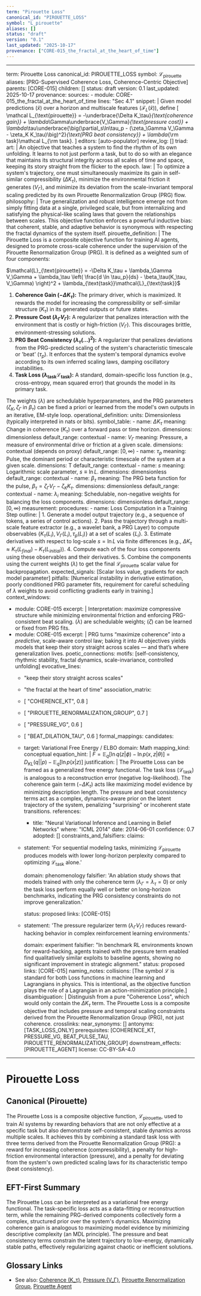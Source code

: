 ```yaml
---
term: "Pirouette Loss"
canonical_id: "PIROUETTE_LOSS"
symbol: "L_pirouette"
aliases: []
status: "draft"
version: "0.1"
last_updated: "2025-10-17"
provenance: ["CORE-015_the_fractal_at_the_heart_of_time"]
---
```


---
term: Pirouette Loss
canonical_id: PIROUETTE_LOSS
symbol: $\mathcal{L}_{\text{pirouette}}$
aliases: [PRG-Supervised Coherence Loss, Coherence-Centric Objective]
parents: [CORE-015]
children: []
status: draft
version: 0.1
last_updated: 2025-10-17
provenance:
  sources:
    - module: CORE-015_the_fractal_at_the_heart_of_time
      lines: "Sec 4.1"
      snippet: |
        Given model predictions $(\hat x)$ over a horizon and multiscale features $(\mathcal F_L(\hat x))$, define
        [
        \mathcal L_{\text{pirouette}} = -\underbrace{\Delta K_\tau}_{\text{coherence gain}}
        + \lambda_\Gamma\underbrace{V_\Gamma}_{\text{pressure cost}}
        + \lambda_\tau\underbrace{\big(\partial_s\ln\tau_p - (\zeta_\Gamma V_\Gamma - \zeta_K K_\tau)\big)^2}_{\text{PRG beat consistency}}
        + \lambda_{\rm task}\mathcal L_{\rm task}.
        ]
  editors: [auto-populator]
  review_log: []
triad:
  art: |
    An objective that teaches a system to find the rhythm of its own unfolding. It learns to not just perform a task, but to do so with an elegance that maintains its structural integrity across all scales of time and space, keeping its story straight from the flicker to the epoch.
  law: |
    To optimize a system's trajectory, one must simultaneously maximize its gain in self-similar compressibility ($\Delta K_\tau$), minimize the environmental friction it generates ($V_\Gamma$), and minimize its deviation from the scale-invariant temporal scaling predicted by its own Pirouette Renormalization Group (PRG) flow.
  philosophy: |
    True generalization and robust intelligence emerge not from simply fitting data at a single, privileged scale, but from internalizing and satisfying the physical-like scaling laws that govern the relationships between scales. This objective function enforces a powerful inductive bias: that coherent, stable, and adaptive behavior is synonymous with respecting the fractal dynamics of the system itself.
pirouette_definition: |
  The Pirouette Loss is a composite objective function for training AI agents, designed to promote cross-scale coherence under the supervision of the Pirouette Renormalization Group (PRG). It is defined as a weighted sum of four components:

  $\mathcal{L}_{\text{pirouette}} = -\Delta K_\tau + \lambda_\Gamma V_\Gamma + \lambda_\tau \left( \frac{d \ln \tau_p}{ds} - \beta_\tau(K_\tau, V_\Gamma) \right)^2 + \lambda_{\text{task}}\mathcal{L}_{\text{task}}$

  1.  **Coherence Gain ($-\Delta K_\tau$):** The primary driver, which is maximized. It rewards the model for increasing the compressibility or self-similar structure ($K_\tau$) in its generated outputs or future states.
  2.  **Pressure Cost ($\lambda_\Gamma V_\Gamma$):** A regularizer that penalizes interaction with the environment that is costly or high-friction ($V_\Gamma$). This discourages brittle, environment-stressing solutions.
  3.  **PRG Beat Consistency ($\lambda_\tau (\dots)^2$):** A regularizer that penalizes deviations from the PRG-predicted scaling of the system's characteristic timescale or 'beat' ($\tau_p$). It enforces that the system's temporal dynamics evolve according to its own inferred scaling laws, damping oscillatory instabilities.
  4.  **Task Loss ($\lambda_{\text{task}}\mathcal{L}_{\text{task}}$):** A standard, domain-specific loss function (e.g., cross-entropy, mean squared error) that grounds the model in its primary task.

  The weights ($\lambda$) are schedulable hyperparameters, and the PRG parameters ($\zeta_K, \zeta_\Gamma$ in $\beta_\tau$) can be fixed a priori or learned from the model's own outputs in an iterative, EM-style loop.
operational_definition:
  units: Dimensionless (typically interpreted in nats or bits).
  symbol_table:
    - name: $\Delta K_\tau$
      meaning: Change in coherence ($K_\tau$) over a forward pass or time horizon.
      dimensions: dimensionless
      default_range: contextual
    - name: $V_\Gamma$
      meaning: Pressure, a measure of environmental drive or friction at a given scale.
      dimensions: contextual (depends on proxy)
      default_range: $[0, \infty)$
    - name: $\tau_p$
      meaning: Pulse, the dominant period or characteristic timescale of the system at a given scale.
      dimensions: T
      default_range: contextual
    - name: $s$
      meaning: Logarithmic scale parameter, $s \equiv \ln L$.
      dimensions: dimensionless
      default_range: contextual
    - name: $\beta_\tau$
      meaning: The PRG beta function for the pulse, $\beta_\tau = \zeta_\Gamma V_\Gamma - \zeta_K K_\tau$.
      dimensions: dimensionless
      default_range: contextual
    - name: $\lambda_i$
      meaning: Schedulable, non-negative weights for balancing the loss components.
      dimensions: dimensionless
      default_range: $[0, \infty)$
  measurement:
    procedures:
      - name: Loss Computation in a Training Step
        outline: |
          1.  Generate a model output trajectory (e.g., a sequence of tokens, a series of control actions).
          2.  Pass the trajectory through a multi-scale feature extractor (e.g., a wavelet bank, a PRG Layer) to compute observables $\{K_\tau(L_i), V_\Gamma(L_i), \tau_p(L_i)\}$ at a set of scales $\{L_i\}$.
          3.  Estimate derivatives with respect to log-scale $s=\ln L$ via finite differences (e.g., $\Delta K_\tau \approx K_\tau(L_{final}) - K_\tau(L_{initial})$).
          4.  Compute each of the four loss components using these observables and their derivatives.
          5.  Combine the components using the current weights ($\lambda$) to get the final $\mathcal{L}_{\text{pirouette}}$ scalar value for backpropagation.
        expected_signals: [Scalar loss value, gradients for each model parameter]
        pitfalls: [Numerical instability in derivative estimation, poorly conditioned PRG parameter fits, requirement for careful scheduling of $\lambda$ weights to avoid conflicting gradients early in training.]
context_windows:
  - module: CORE-015
    excerpt: |
      Interpretation: maximize compressive structure while minimizing environmental friction and enforcing PRG-consistent beat scaling. $(\lambda)$ are schedulable weights; $(\zeta)$ can be learned or fixed from PRG fits.
  - module: CORE-015
    excerpt: |
      PRG turns “maximize coherence” into a *predictive*, scale-aware control law; baking it into AI objectives yields models that keep their story straight across scales — and that’s where generalization lives.
poetic_connections:
  motifs: [self-consistency, rhythmic stability, fractal dynamics, scale-invariance, controlled unfolding]
  evocative_lines:
    - "keep their story straight across scales"
    - "the fractal at the heart of time"
  association_matrix:
    - [ "COHERENCE_KT", 0.8 ]
    - [ "PIROUETTE_RENORMALIZATION_GROUP", 0.7 ]
    - [ "PRESSURE_VG", 0.6 ]
    - [ "BEAT_DILATION_TAU", 0.6 ]
formal_mappings:
  candidates:
    - target: Variational Free Energy / ELBO
      domain: Math
      mapping_kind: conceptual
      equation_hint: |
        $F = \mathbb{E}_q[\ln q(z|\phi) - \ln p(x,z|\theta)] = D_{KL}(q||p) - \mathbb{E}_q[\ln p(x|z)]$
      justification: |
        The Pirouette Loss can be framed as a generalized free energy functional. The task loss ($\mathcal{L}_{\text{task}}$) is analogous to a reconstruction error (negative log-likelihood). The coherence gain term ($-\Delta K_\tau$) acts like maximizing model evidence by minimizing description length. The pressure and beat consistency terms act as a complex, dynamics-aware prior on the latent trajectory of the system, penalizing "surprising" or incoherent state transitions.
      references:
        - title: "Neural Variational Inference and Learning in Belief Networks"
          where: "ICML 2014"
          date: 2014-06-01
      confidence: 0.7
  adopted: []
constraints_and_falsifiers:
  claims:
    - statement: 'For sequential modeling tasks, minimizing $\mathcal{L}_{\text{pirouette}}$ produces models with lower long-horizon perplexity compared to optimizing $\mathcal{L}_{\text{task}}$ alone.'

      domain: phenomenology
      falsifier: 'An ablation study shows that models trained with only the coherence term ($\lambda_\Gamma=\lambda_\tau=0$) or only the task loss perform equally well or better on long-horizon benchmarks, indicating the PRG consistency constraints do not improve generalization.'

      status: proposed
      links: [CORE-015]
    - statement: 'The pressure regularizer term ($\lambda_\Gamma V_\Gamma$) reduces reward-hacking behavior in complex reinforcement learning environments.'

      domain: experiment
      falsifier: "In benchmark RL environments known for reward-hacking, agents trained with the pressure term enabled find qualitatively similar exploits to baseline agents, showing no significant improvement in strategic alignment."
      status: proposed
      links: [CORE-015]
naming_notes:
  collisions: [The symbol $\mathcal{L}$ is standard for both Loss functions in machine learning and Lagrangians in physics. This is intentional, as the objective function plays the role of a Lagrangian in an action-minimization principle.]
  disambiguation: |
    Distinguish from a pure "Coherence Loss", which would only contain the $\Delta K_\tau$ term. The Pirouette Loss is a composite objective that includes pressure and temporal scaling constraints derived from the Pirouette Renormalization Group (PRG), not just coherence.
crosslinks:
  near_synonyms: []
  antonyms: [TASK_LOSS_ONLY]
  prerequisites: [COHERENCE_KT, PRESSURE_VG, BEAT_PULSE_TAU, PIROUETTE_RENORMALIZATION_GROUP]
  downstream_effects: [PIROUETTE_AGENT]
license: CC-BY-SA-4.0
---

# Pirouette Loss

## Canonical (Pirouette)
The Pirouette Loss is a composite objective function, $\mathcal{L}_{\text{pirouette}}$, used to train AI systems by rewarding behaviors that are not only effective at a specific task but also demonstrate self-consistent, stable dynamics across multiple scales. It achieves this by combining a standard task loss with three terms derived from the Pirouette Renormalization Group (PRG): a reward for increasing coherence (compressibility), a penalty for high-friction environmental interaction (pressure), and a penalty for deviating from the system's own predicted scaling laws for its characteristic tempo (beat consistency).

## EFT-First Summary
The Pirouette Loss can be interpreted as a variational free energy functional. The task-specific loss acts as a data-fitting or reconstruction term, while the remaining PRG-derived components collectively form a complex, structured prior over the system's dynamics. Maximizing coherence gain is analogous to maximizing model evidence by minimizing descriptive complexity (an MDL principle). The pressure and beat consistency terms constrain the latent trajectory to low-energy, dynamically stable paths, effectively regularizing against chaotic or inefficient solutions.

## Glossary Links
- See also: [Coherence (K_τ)](COHERENCE_KT), [Pressure (V_Γ)](PRESSURE_VG), [Pirouette Renormalization Group](PIROUETTE_RENORMALIZATION_GROUP), [Pirouette Agent](PIROUETTE_AGENT)